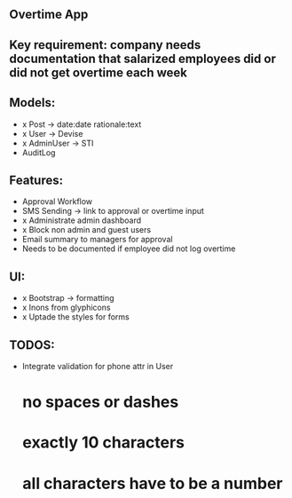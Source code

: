 ## Overtime App

## Key requirement: company needs documentation that salarized employees did or did not get overtime each week

## Models:
- x Post -> date:date rationale:text
- x User -> Devise
- x AdminUser -> STI
- AuditLog

## Features:
- Approval Workflow
- SMS Sending -> link to approval or overtime input
- x Administrate admin dashboard
- x Block non admin and guest users
- Email summary to managers for approval
- Needs to be documented if employee did not log overtime

## UI:
- x Bootstrap -> formatting 
- x Inons from glyphicons
- x Uptade the styles for forms

## TODOS:
- Integrate validation for phone attr in User
    # no spaces or dashes
    # exactly 10 characters
    # all characters have to be a number

